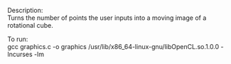 Description:  
Turns the number of points the user inputs into a moving image of a rotational cube.  
  
To run:  
gcc graphics.c -o graphics /usr/lib/x86_64-linux-gnu/libOpenCL.so.1.0.0 -lncurses -lm

